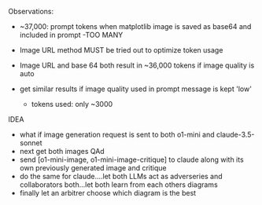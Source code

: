Observations:

- ~37,000: prompt tokens when matplotlib image is saved as base64 and included in prompt -TOO MANY
- Image URL method MUST be tried out to optimize token usage


- Image URL and base 64 both result in ~36,000 tokens if image quality is auto
- get similar results if image quality used in prompt message is kept 'low'
    - tokens used: only ~3000


IDEA
- what if image generation request is sent to both o1-mini and claude-3.5-sonnet
- next get both images QAd
- send [o1-mini-image, o1-mini-image-critique] to claude along with its own previously generated image and critique
- do the same for claude....let both LLMs act as adverseries and collaborators both...let both learn from each others diagrams
- finally let an arbitrer choose which diagram is the best